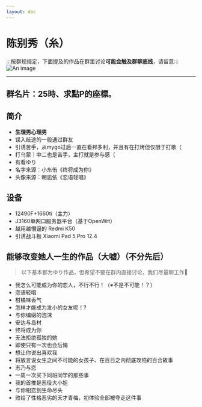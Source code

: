 ```yaml
---
layout: doc
---
```

# 陈别秀（糸）
:::按群规规定，下面提及的作品在群里讨论**可能会触及群聊底线**，请留意:::
![An image](http://q1.qlogo.cn/g?b=qq&nk=1206940967&s=160)
_________________
## 群名片：25時、求點P的座標。

## 简介
- **生理男心理男**
- 误入歧途的一般通过群友
- 引诱苦手，从mygo过后一直在看邦多利，并且有在打烤但仅限于打歌（
- 打乌蒙｜中二也是苦手，主打就是参与感（
- 有看ゆり
- 名字来源：小糸侑《终将成为你》
- 头像来源：朝凪依《恋语轻唱》

## 设备
- 12490F+1660ti（主力）
- J3160单网口服务器平台（基于OpenWrt）
- 越用越懵逼的 Redmi K50
- 引诱战斗板 Xiaomi Pad 5 Pro 12.4

## 能够改变她人一生的作品（大嘘）（不分先后）
> 以下基本都为ゆり作品，但希望不要在群内直接讨论，我们尽量聊工作🤝
- 我怎么可能成为你的恋人，不行不行！（※不是不可能！？）
- 恋语轻唱
- 柑橘味香气
- 怎样才能成为发小的女友呢！?
- 与你编缀的泡沫
- 安达与岛村
- 终将成为你
- 无法拒绝孤独的她
- 即使只有一次也会后悔
- 想让你说出喜欢我
- 将放言说女生之间不可能的女孩子、在百日之内彻底攻陷的百合故事
- 志乃与恋
- 一周一次买下同班同学的那些事
- 我的首推是恶役大小姐
- 与你相恋到生命尽头
- 败给了性格恶劣的天才青梅，初体验全部被夺走这件事
